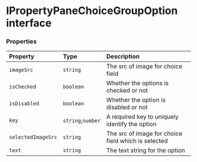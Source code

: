 # IPropertyPaneChoiceGroupOption interface










### Properties

| Property	   | Type	| Description|
|:-------------|:-------|:-----------|
|`imageSrc`      | `string` | The src of image for choice field |
|`isChecked`      | `boolean` | Whether the options is checked or not |
|`isDisabled`      | `boolean` | Whether the option is disabled or not |
|`key`      | `string`,`number` | A required key to uniquely identify the option |
|`selectedImageSrc`      | `string` | The src of image for choice field which is selected |
|`text`      | `string` | The text string for the option |




